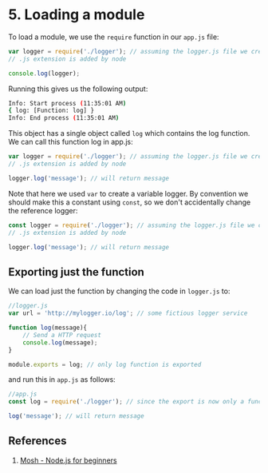 # 5. Loading a module

To load a module, we use the `require` function in our `app.js` file:

```JavaScript
var logger = require('./logger'); // assuming the logger.js file we created is in the same foler
// .js extension is added by node

console.log(logger);
```

Running this gives us the following output:

```bash
Info: Start process (11:35:01 AM)
{ log: [Function: log] }
Info: End process (11:35:01 AM)
```

This object has a single object called `log` which contains the log function. We can call this function log in app.js:

```JavaScript
var logger = require('./logger'); // assuming the logger.js file we created is in the same foler
// .js extension is added by node

logger.log('message'); // will return message
```

Note that here we used `var` to create a variable logger. By convention we should make this a constant using `const`, so we don't accidentally change the reference logger:

```JavaScript
const logger = require('./logger'); // assuming the logger.js file we created is in the same foler
// .js extension is added by node

logger.log('message'); // will return message
```

## Exporting just the function

We can load just the function by changing the code in `logger.js` to:
```JavaScript
//logger.js
var url = 'http://mylogger.io/log'; // some fictious logger service

function log(message){
    // Send a HTTP request
    console.log(message);
}

module.exports = log; // only log function is exported
```

and run this in `app.js` as follows:

```JavaScript
//app.js
const log = require('./logger'); // since the export is now only a function

log('message'); // will return message
```

## References

1. [Mosh - Node.js for beginners](https://www.youtube.com/watch?v=TlB_eWDSMt4)